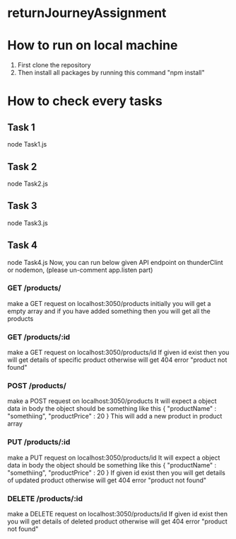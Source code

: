 # returnJourneyAssignment

# How to run on local machine
1) First clone the repository
2) Then install all packages by running this command
   "npm install"
# How to check every tasks
## Task 1
node Task1.js

## Task 2
node Task2.js

## Task 3
node Task3.js

## Task 4
node Task4.js
Now, you can run below given API endpoint on thunderClint or nodemon, (please un-comment app.listen part)
### GET /products/
make a GET request on localhost:3050/products
initially you will get a empty array and if you have added something then you will get all the products

### GET /products/:id
make a GET request on localhost:3050/products/id
If given id exist then you will get details of specific product otherwise will get 404 error "product not found"

### POST /products/
make a POST request on localhost:3050/products
It will expect a object data in body the object should be something like this
{
   "productName" : "somethiing",
   "productPrice" : 20
}
This will add a new product in product array

### PUT /products/:id
make a PUT request on localhost:3050/products/id
It will expect a object data in body the object should be something like this
{
   "productName" : "somethiing",
   "productPrice" : 20
}
If given id exist then you will get details of updated product otherwise will get 404 error "product not found"

### DELETE /products/:id 
make a DELETE request on localhost:3050/products/id
If given id exist then you will get details of deleted product otherwise will get 404 error "product not found"
